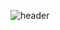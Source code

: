 ![header](https://capsule-render.vercel.app/api?type=cylinder&color=A3DCBE&height=150&section=header&text=greenLim%20&fontSize=60&animation=fadeIn&fontAlignY=50&fontColor=FFFFF0&desc=임채현&descSize=15&descAlign=50&descAlignY=80)

